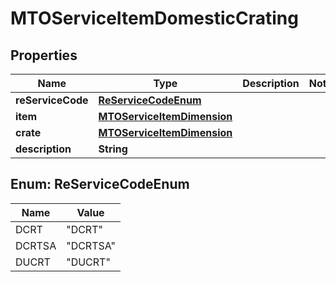 
# MTOServiceItemDomesticCrating

## Properties
Name | Type | Description | Notes
------------ | ------------- | ------------- | -------------
**reServiceCode** | [**ReServiceCodeEnum**](#ReServiceCodeEnum) |  | 
**item** | [**MTOServiceItemDimension**](MTOServiceItemDimension.md) |  | 
**crate** | [**MTOServiceItemDimension**](MTOServiceItemDimension.md) |  | 
**description** | **String** |  | 


<a name="ReServiceCodeEnum"></a>
## Enum: ReServiceCodeEnum
Name | Value
---- | -----
DCRT | &quot;DCRT&quot;
DCRTSA | &quot;DCRTSA&quot;
DUCRT | &quot;DUCRT&quot;



